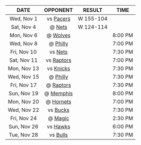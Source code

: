 |    DATE     |             OPPONENT             |  RESULT   |  TIME   |
|:-----------:|:--------------------------------:|:---------:|:-------:|
| Wed, Nov 1  |      vs [Pacers](/r/pacers)      | W 155-104 |         |
| Sat, Nov 4  |       @ [Nets](/r/GoNets)        | W 124-114 |         |
| Mon, Nov 6  |   @ [Wolves](/r/timberwolves)    |           | 8:00 PM |
| Wed, Nov 8  |      @ [Philly](/r/sixers)       |           | 7:00 PM |
| Fri, Nov 10 |       vs [Nets](/r/GoNets)       |           | 7:30 PM |
| Sat, Nov 11 | vs [Raptors](/r/torontoraptors)  |           | 7:00 PM |
| Mon, Nov 13 |     vs [Knicks](/r/NYKnicks)     |           | 7:30 PM |
| Wed, Nov 15 |      @ [Philly](/r/sixers)       |           | 7:30 PM |
| Fri, Nov 17 |  @ [Raptors](/r/torontoraptors)  |           | 7:30 PM |
| Sun, Nov 19 | @ [Memphis](/r/memphisgrizzlies) |           | 8:00 PM |
| Mon, Nov 20 | @ [Hornets](/r/CharlotteHornets) |           | 7:00 PM |
| Wed, Nov 22 |     vs [Bucks](/r/MkeBucks)      |           | 7:30 PM |
| Fri, Nov 24 |    @ [Magic](/r/OrlandoMagic)    |           | 2:30 PM |
| Sun, Nov 26 |   vs [Hawks](/r/AtlantaHawks)    |           | 6:00 PM |
| Tue, Nov 28 |   vs [Bulls](/r/chicagobulls)    |           | 7:30 PM |